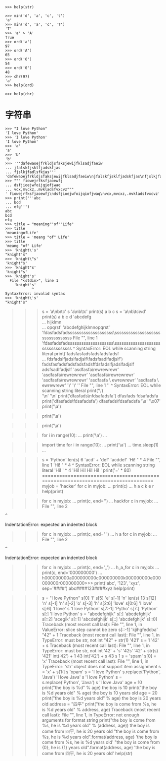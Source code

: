```
>>> help(str)

>>> min('d', 'a', 'c', 't')
'a'
>>> min('d', 'a', 'c', 'T')
'T'
>>> 'a' > 'A'
True
>>> ord('a')
97
>>> ord('A')
65
>>> ord('6')
54
>>> ord('0')
48
>>> chr(97)
'a'
>>> help(ord)

>>> help(chr)
```

字符串
======
```
>>> "I love Python"
'I love Python'
>>> 'I love Python'
'I love Python'
>>> 'a'
'a'
>>> 'b'
'b'
>>> '''dafewaoejfrkldjsfaksjewijfklsadjfaeiw
... jfalskfjsklfjadskfjas
... fjslkjfadlsfkjas'''
'dafewaoejfrkldjsfaksjewijfklsadjfaeiw\njfalskfjsklfjadskfjas\nfjslkjfadlsfkjas'
>>> """ fiowejrfksfjaoewfj
... dsfjioejwfoijqiofjwaq
... vcx,mvcxz,.mvkladsfvxcvz"""
' fiowejrfksfjaoewfj\ndsfjioejwfoijqiofjwaq\nvcx,mvcxz,.mvkladsfvxcvz'
>>> print('''abc
... bcd
... efg''')
abc
bcd
efg
>>> title = "meaning"'of'"Life"
>>> title
'meaningofLife'
>>> title = 'meang "of" Life'
>>> title
'meang "of" Life'
>>> 'knight\'s'
"knight's"
>>> 'knight\"s'
'knight"s'
>>> 'knight"s'
'knight"s'
>>> 'knight's'
  File "<stdin>", line 1
    'knight's'
            ^
SyntaxError: invalid syntax
>>> 'knight\'s'
"knight's"
```
>>> s = 'a\nb\tc'
>>> s
'a\nb\tc'
>>> print(s)
a
b	c
>>> s = 'a\nb\tc\vd'
>>> print(s)
a
b	c
         d
>>> 'abcdefg\
... hijklmn\
... opqrst'
'abcdefghijklmnopqrst'
>>> 'fdasfadsfadssssssssssssssssssss\sssssssssssssssssssssssssssssssss
  File "<stdin>", line 1
    'fdasfadsfadssssssssssssssssssss\sssssssssssssssssssssssssssssssss
                                                                     ^
SyntaxError: EOL while scanning string literal
>>> print('fadsfasfadsfadsfadsfadsf\
... fdsfadslfjadslfadjslf\fadsfsadlfadjslf')
fadsfasfadsfadsfadsfadsffdsfadslfjadslfadjslf
                                             adsfsadlfadjslf
>>> 'asdfasfa\\rewrewrewr'
'asdfasfa\\rewrewrewr'
>>> 'asdfasfa\\rewrewrewr'
'asdfasfa\\rewrewrewr'
>>> 'asdfasfa \\ ewrewrewr'
'asdfasfa \\ ewrewrewr'
>>> '\\'
'\\'
>>> '\'
  File "<stdin>", line 1
    '\'
      ^
SyntaxError: EOL while scanning string literal
>>> print('\\')
\
>>> '\n'
'\n'
>>> print('dfasfads\nfdsafadsfa')
dfasfads
fdsafadsfa
>>> print('dfasfads\\fdsafadsfa')
dfasfads\fdsafadsfa
>>> '\a'
'\x07'
>>> print('\a')

>>> print('\a')

>>> print('\a')

>>> for i in range(10):
...     print('\a')
... 










>>> import time
>>> for i in range(10):
...     print('\a')
...     time.sleep(1)
... 










>>> s = 'Python'
>>> len(s)
6
>>> 'acd' + 'def'
'acddef'
>>> 'Hi! " * 4
  File "<stdin>", line 1
    'Hi! " * 4
             ^
SyntaxError: EOL while scanning string literal
>>> 'Hi! ' * 4
'Hi! Hi! Hi! Hi! '
>>> print('=' * 80)
================================================================================
>>> myjob = 'hacker'
>>> for c in myjob:
...  print(c)
... 
h
a
c
k
e
r
>>> help(print)

>>> for c in myjob:
...  print(c, end='')
... 
hackfor c in myjob:
... 
  File "<stdin>", line 2
    
    ^
IndentationError: expected an indented block
>>> for c in myjob:
...  print(c, end=' ')
... 
h a for c in myjob:
... 
  File "<stdin>", line 2
    
    ^
IndentationError: expected an indented block
>>> for c in myjob:
...  print(c, end='_')
... 
h_a_for c in myjob:
...  print(c, end='000000000')
... 
h000000000a000000000c000000000k000000000e000000000r000000000>>> 
>>> print('abc', '123', 'xyz', sep='####')
abc####123####xyz
>>> help(print)

>>> s = "I love Python"
>>> s[0]
'I'
>>> s[5]
'e'
>>> s[-1]
'n'
>>> len(s)
13
>>> s[12]
'n'
>>> s[-1]
'n'
>>> s[-2]
'o'
>>> s[-3]
'h'
>>> s[2:6]
'love'
>>> s[0:6]
'I love'
>>> s[:6]
'I love'
>>> s
'I love Python'
>>> s[7:-1]
'Pytho'
>>> s[7:]
'Python'
>>> s[:]
'I love Python'
>>> s = "abcdefghijk"
>>> s[:]
'abcdefghijk'
>>> s[::2]
'acegik'
>>> s[::1]
'abcdefghijk'
>>> s[::]
'abcdefghijk'
>>> s[::0]
Traceback (most recent call last):
  File "<stdin>", line 1, in <module>
ValueError: slice step cannot be zero
>>> s[::-1]
'kjihgfedcba'
>>> "42" + 1
Traceback (most recent call last):
  File "<stdin>", line 1, in <module>
TypeError: must be str, not int
>>> "42" + str(1)
'421'
>>> s = 1
>>> '42' + s
Traceback (most recent call last):
  File "<stdin>", line 1, in <module>
TypeError: must be str, not int
>>> '42' + 's'
'42s'
>>> '42' + str(s)
'421'
>>> int('42') + 1
43
>>> int('42') + s
43
>>> s
1
>>> s = 'spam'
>>> s[0] = 'x'
Traceback (most recent call last):
  File "<stdin>", line 1, in <module>
TypeError: 'str' object does not support item assignment
>>> s = 'x' + s[1:]
>>> s
'xpam'
>>> s = 'I love Python'
>>> s.replace('Python', 'Java')
'I love Java'
>>> s
'I love Python'
>>> s = s.replace('Python', 'Java')
>>> s
'I love Java'
>>> age = 10
>>> print("the boy is %d" % age)
the boy is 10
>>> print("the boy is %d years old" % age)
the boy is 10 years old
>>> age = 20
>>> print("the boy is %d years old" % age)
the boy is 20 years old
>>> address = "四平"
>>> print("the boy is come from %s, he is %d years old" % address, age) 
Traceback (most recent call last):
  File "<stdin>", line 1, in <module>
TypeError: not enough arguments for format string
>>> print("the boy is come from %s, he is %d years old" % (address, age))
the boy is come from 四平, he is 20 years old
>>> "the boy is come from %s, he is %d years old".format(address, age)
'the boy is come from %s, he is %d years old'
>>> "the boy is come from {0}, he is {1} years old".format(address, age)
'the boy is come from 四平, he is 20 years old'
>>> help(str)

